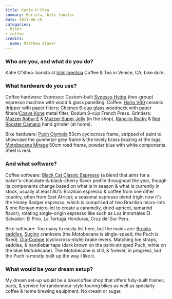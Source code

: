 ```yaml
---
title: Katie O'Shea
summary: Barista, bike fanatic
date: 2011-06-10
categories:
- biker
- coffee
credits:
  name: Matthew Staver
---
```


### Who are you, and what do you do?

Katie O'Shea: barista at [Intelligentsia](http://www.intelligentsiacoffee.com/ "A coffee and tea vendor.") Coffee & Tea in Venice, CA; bike dork.

### What hardware do you use?

Coffee hardware: Espresso: Custom-built [Synesso Hydra][hydra] (two-group) espresso machine with wood & glass panelling. Coffee: [Hario V60][hario-v60] ceramic dripper with paper filters; [Chemex 6-cup glass woodneck][chemex-6-cup] with paper filters/[Coava Kone][kone] metal filter; Bodum 8-cup French Press. Grinders: [Mazzer Robur E][robur] & [Mazzer Super Jolly][super-jolly] (in the shop), [Rancilio Rocky][rocky] & [Red Rooster Camano][camano] hand grinder (at home).

Bike hardware: [Puch Olympia](http://www.flickr.com/photos/katieshakes/3800421765/ "A photo of Katie's bike (including frame).") 53cm cyclocross frame, stripped of paint to showcase the gunmetal-grey frame & the lovely brass brazing at the lugs; [Motobecane Mirage][mirage] 50cm road frame, powder blue with white components. Steel is real.

### And what software?

Coffee software: [Black Cat Classic Espresso][black-cat-classic] (a blend that aims for a baker's-chocolate-&-black-cherry flavor profile throughout the year, though its components change based on what is in season & what is currently in stock, usually at least 80% Brazilian espresso & coffee from one other country, often from East Africa); a seasonal espresso blend (right now it's the Honey Badger espresso, which is comprised of two Brazilian micro-lots & one Kenyan micro-lot to create a caramelly, dried-apricot, tamarind flavor); rotating single-origin espresso like such as Los Inmortales El Salvador: El Pino, La Tortuga Honduras, Cruz del Sur Peru.

Bike software: Too many to easily list here, but the mains are: [Brooks saddles](http://www.brooksengland.com/en/Shop_Saddles.aspx "Brooks' saddles."), [Sugino](http://www.suginoltd.co.jp/ "Sugino's website.") cranksets (the Motobecane is single-speed, the Puch is fixed), [Dia-Compe](http://www.diacompe.co.jp/ "Dia-Compe's website.") (cyclocross-style) brake levers. Matching toe straps, saddles, & handlebar tape (dark brown on the paint-stripped Puch, white on the blue Motobecane). The Motobecane is still, & forever, in progress, but the Puch is mostly built up the way I like it.

### What would be your dream setup?

My dream set-up would be a bike/coffee shop that offers fully-built frames, parts, & service for randonneur-style touring bikes as well as specialty coffee & home brewing equipment. No cream or sugar.

[black-cat-classic]: https://www.intelligentsia.com/product/coffee/classic-espresso-black-cat-project "A blend of coffee."
[camano]: http://web.archive.org/web/20160403025653/http://www.redroostertradingcompany.com/shop/camano-coffee-mill-3/ "A hand-cranked coffee mill."
[chemex-6-cup]: http://web.archive.org/web/20201124195525/https://www.amazon.com/Chemex-6-Cup-Classic-Series-Coffee/dp/B0000YWF5E/ "A coffee maker."
[hario-v60]: http://web.archive.org/web/20140814021323/http://www.amazon.com:80/Hario-V60-Coffee-Server-14oz/dp/B003DAH9B2 "A coffee server."
[hydra]: http://web.archive.org/web/20140816185642/http://www.synesso.com:80/default.aspx?ID=8 "An espresso machine."
[kone]: https://ablebrewing.com/products/kone-coffee-filter "A stainless steel coffee filter."
[mirage]: http://web.archive.org/web/20220521154720/https://socalmtb.com/messages/road/messages/1083.htm "A bike frame from the 80's."
[robur]: http://web.archive.org/web/20230706193627/https://www.amazon.com/Mazzer-Robur-Electronic-Commercial-Grinder/dp/B004VUQJO6 "A coffee grinder."
[rocky]: http://web.archive.org/web/20160604000210/http://www.amazon.com:80/Rancilio-HSD-ROC-SD-Rocky-Coffee-Grinder/dp/B00H1OUW24 "A coffee grinder."
[super-jolly]: http://web.archive.org/web/20150310211055/http://www.mazzer.com:80/scheda.asp?idprod=1 "A coffee grinder."

